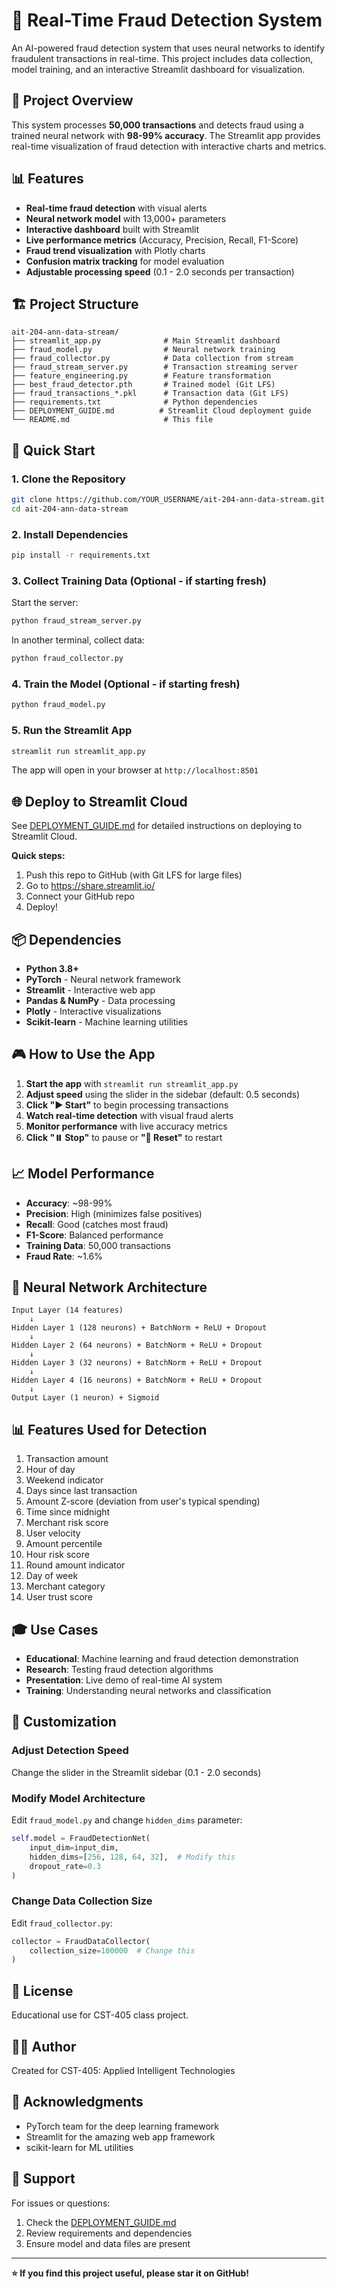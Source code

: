 # 🚨 Real-Time Fraud Detection System

An AI-powered fraud detection system that uses neural networks to identify fraudulent transactions in real-time. This project includes data collection, model training, and an interactive Streamlit dashboard for visualization.

## 🎯 Project Overview

This system processes **50,000 transactions** and detects fraud using a trained neural network with **98-99% accuracy**. The Streamlit app provides real-time visualization of fraud detection with interactive charts and metrics.

## 📊 Features

- **Real-time fraud detection** with visual alerts
- **Neural network model** with 13,000+ parameters
- **Interactive dashboard** built with Streamlit
- **Live performance metrics** (Accuracy, Precision, Recall, F1-Score)
- **Fraud trend visualization** with Plotly charts
- **Confusion matrix tracking** for model evaluation
- **Adjustable processing speed** (0.1 - 2.0 seconds per transaction)

## 🏗️ Project Structure

```
ait-204-ann-data-stream/
├── streamlit_app.py              # Main Streamlit dashboard
├── fraud_model.py                # Neural network training
├── fraud_collector.py            # Data collection from stream
├── fraud_stream_server.py        # Transaction streaming server
├── feature_engineering.py        # Feature transformation
├── best_fraud_detector.pth       # Trained model (Git LFS)
├── fraud_transactions_*.pkl      # Transaction data (Git LFS)
├── requirements.txt              # Python dependencies
├── DEPLOYMENT_GUIDE.md          # Streamlit Cloud deployment guide
└── README.md                     # This file
```

## 🚀 Quick Start

### 1. Clone the Repository

```bash
git clone https://github.com/YOUR_USERNAME/ait-204-ann-data-stream.git
cd ait-204-ann-data-stream
```

### 2. Install Dependencies

```bash
pip install -r requirements.txt
```

### 3. Collect Training Data (Optional - if starting fresh)

Start the server:
```bash
python fraud_stream_server.py
```

In another terminal, collect data:
```bash
python fraud_collector.py
```

### 4. Train the Model (Optional - if starting fresh)

```bash
python fraud_model.py
```

### 5. Run the Streamlit App

```bash
streamlit run streamlit_app.py
```

The app will open in your browser at `http://localhost:8501`

## 🌐 Deploy to Streamlit Cloud

See [DEPLOYMENT_GUIDE.md](DEPLOYMENT_GUIDE.md) for detailed instructions on deploying to Streamlit Cloud.

**Quick steps:**
1. Push this repo to GitHub (with Git LFS for large files)
2. Go to https://share.streamlit.io/
3. Connect your GitHub repo
4. Deploy!

## 📦 Dependencies

- **Python 3.8+**
- **PyTorch** - Neural network framework
- **Streamlit** - Interactive web app
- **Pandas & NumPy** - Data processing
- **Plotly** - Interactive visualizations
- **Scikit-learn** - Machine learning utilities

## 🎮 How to Use the App

1. **Start the app** with `streamlit run streamlit_app.py`
2. **Adjust speed** using the slider in the sidebar (default: 0.5 seconds)
3. **Click "▶️ Start"** to begin processing transactions
4. **Watch real-time detection** with visual fraud alerts
5. **Monitor performance** with live accuracy metrics
6. **Click "⏸️ Stop"** to pause or **"🔄 Reset"** to restart

## 📈 Model Performance

- **Accuracy**: ~98-99%
- **Precision**: High (minimizes false positives)
- **Recall**: Good (catches most fraud)
- **F1-Score**: Balanced performance
- **Training Data**: 50,000 transactions
- **Fraud Rate**: ~1.6%

## 🧠 Neural Network Architecture

```
Input Layer (14 features)
    ↓
Hidden Layer 1 (128 neurons) + BatchNorm + ReLU + Dropout
    ↓
Hidden Layer 2 (64 neurons) + BatchNorm + ReLU + Dropout
    ↓
Hidden Layer 3 (32 neurons) + BatchNorm + ReLU + Dropout
    ↓
Hidden Layer 4 (16 neurons) + BatchNorm + ReLU + Dropout
    ↓
Output Layer (1 neuron) + Sigmoid
```

## 📊 Features Used for Detection

1. Transaction amount
2. Hour of day
3. Weekend indicator
4. Days since last transaction
5. Amount Z-score (deviation from user's typical spending)
6. Time since midnight
7. Merchant risk score
8. User velocity
9. Amount percentile
10. Hour risk score
11. Round amount indicator
12. Day of week
13. Merchant category
14. User trust score

## 🎓 Use Cases

- **Educational**: Machine learning and fraud detection demonstration
- **Research**: Testing fraud detection algorithms
- **Presentation**: Live demo of real-time AI system
- **Training**: Understanding neural networks and classification

## 🔧 Customization

### Adjust Detection Speed
Change the slider in the Streamlit sidebar (0.1 - 2.0 seconds)

### Modify Model Architecture
Edit `fraud_model.py` and change `hidden_dims` parameter:
```python
self.model = FraudDetectionNet(
    input_dim=input_dim,
    hidden_dims=[256, 128, 64, 32],  # Modify this
    dropout_rate=0.3
)
```

### Change Data Collection Size
Edit `fraud_collector.py`:
```python
collector = FraudDataCollector(
    collection_size=100000  # Change this
)
```

## 📝 License

Educational use for CST-405 class project.

## 👨‍💻 Author

Created for CST-405: Applied Intelligent Technologies

## 🙏 Acknowledgments

- PyTorch team for the deep learning framework
- Streamlit for the amazing web app framework
- scikit-learn for ML utilities

## 📧 Support

For issues or questions:
1. Check the [DEPLOYMENT_GUIDE.md](DEPLOYMENT_GUIDE.md)
2. Review requirements and dependencies
3. Ensure model and data files are present

---

**⭐ If you find this project useful, please star it on GitHub!**
